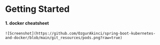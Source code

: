 # Getting Started

#### 1. docker cheatsheet
```
![Screenshot](https://github.com/OzgurAkinci/spring-boot-kubernetes-and-docker/blob/main/git_resources/pods.png?raw=true)
```


